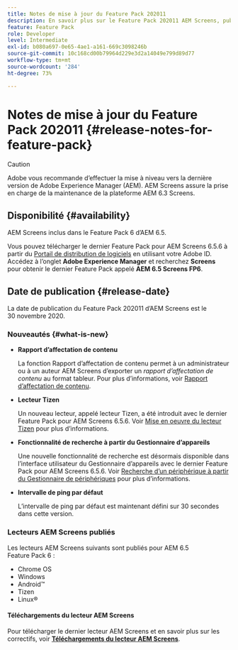 ```yaml
---
title: Notes de mise à jour du Feature Pack 202011
description: En savoir plus sur le Feature Pack 202011 AEM Screens, publié le 30 novembre 2020.
feature: Feature Pack
role: Developer
level: Intermediate
exl-id: b080a697-0e65-4ae1-a161-669c3098246b
source-git-commit: 10c168cd00b79964d229e3d2a14049e799d89d77
workflow-type: tm+mt
source-wordcount: '284'
ht-degree: 73%

---
```


# Notes de mise à jour du Feature Pack 202011 {#release-notes-for-feature-pack}

>[!CAUTION]
>Adobe vous recommande d’effectuer la mise à niveau vers la dernière version de Adobe Experience Manager (AEM). AEM Screens assure la prise en charge de la maintenance de la plateforme AEM 6.3 Screens.

## Disponibilité {#availability}

AEM Screens inclus dans le Feature Pack 6 d’AEM 6.5.

Vous pouvez télécharger le dernier Feature Pack pour AEM Screens 6.5.6 à partir du [Portail de distribution de logiciels](https://experience.adobe.com/#/downloads/content/software-distribution/en/aem.html) en utilisant votre Adobe ID. Accédez à l’onglet **Adobe Experience Manager** et recherchez **Screens** pour obtenir le dernier Feature Pack appelé **AEM 6.5 Screens FP6**.

## Date de publication {#release-date}

La date de publication du Feature Pack 202011 d’AEM Screens est le 30 novembre 2020.

### Nouveautés {#what-is-new}

* **Rapport d’affectation de contenu**

  La fonction Rapport d’affectation de contenu permet à un administrateur ou à un auteur AEM Screens d’exporter un *rapport d’affectation de contenu* au format tableur.
Pour plus d’informations, voir [Rapport d’affectation de contenu](/help/user-guide/content-assignment-report.md).


* **Lecteur Tizen**

  Un nouveau lecteur, appelé lecteur Tizen, a été introduit avec le dernier Feature Pack pour AEM Screens 6.5.6.
Voir [Mise en oeuvre du lecteur Tizen](/help/user-guide/tizen-player.md) pour plus d’informations.

* **Fonctionnalité de recherche à partir du Gestionnaire d’appareils**

  Une nouvelle fonctionnalité de recherche est désormais disponible dans l’interface utilisateur du Gestionnaire d’appareils avec le dernier Feature Pack pour AEM Screens 6.5.6.
Voir [Recherche d’un périphérique à partir du Gestionnaire de périphériques](/help/user-guide/device-registration.md#search-device) pour plus d’informations.

* **Intervalle de ping par défaut**

  L’intervalle de ping par défaut est maintenant défini sur 30 secondes dans cette version.

### Lecteurs AEM Screens publiés

Les lecteurs AEM Screens suivants sont publiés pour AEM 6.5 Feature Pack 6 :

* Chrome OS
* Windows
* Android™
* Tizen
* Linux®

#### Téléchargements du lecteur AEM Screens

Pour télécharger le dernier lecteur AEM Screens et en savoir plus sur les correctifs, voir **[Téléchargements du lecteur AEM Screens](https://download.macromedia.com/screens/index.html)**.
